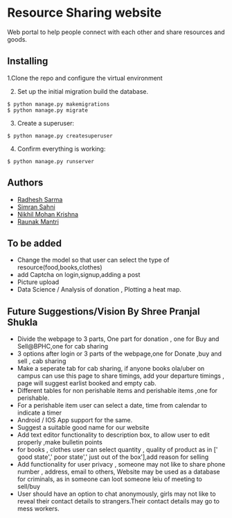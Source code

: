 # Resource Sharing website

Web portal to help people connect with each other and share resources and goods.

## Installing
1.Clone the repo and configure the virtual environment

2. Set up the initial migration build the database.

```
$ python manage.py makemigrations
$ python manage.py migrate
```

3.  Create a superuser:

```
$ python manage.py createsuperuser
```

4.  Confirm everything is working:

```
$ python manage.py runserver
```

## Authors

* [Radhesh Sarma](https://github.com/Radhesh-Sarma) &nbsp;&nbsp;&nbsp;
* [Simran Sahni](https://github.com/Simran-Sahni)&nbsp;&nbsp;
* [Nikhil Mohan Krishna](https://github.com/samael042)&nbsp;&nbsp;
* [Raunak Mantri](https://github.com/raunakmantri9)&nbsp;&nbsp;
## To be added

* Change the model so that user can select the type of resource(food,books,clothes)
* add Captcha on login,signup,adding a post
* Picture upload
* Data Science / Analysis of donation , Plotting a heat map. 

## Future Suggestions/Vision By Shree Pranjal Shukla
* Divide the webpage to 3 parts, One part for donation , one for Buy and Sell@BPHC,one for cab sharing
* 3 options after login or 3 parts of the webpage,one for Donate ,buy and sell , cab sharing 
* Make a seperate tab for cab sharing, if anyone books ola/uber on campus can use this page to share timings, add your departure timings , page will suggest earlist booked and empty cab.
* Different tables for non perishable items and perishable items ,one for perishable.
* For a perishable item user can select a date, time from calendar to indicate a timer
* Android / IOS App support for the same.
* Suggest a suitable good name for our website
* Add text editor functionality to description box, to allow user to edit properly ,make bulletin points
* for books , clothes user can select quantity , quality of product as in [' good state',' poor state',' just out of the box'],add reason for selling
* Add functionality for user privacy , someone may not like to share phone number , address, email to others, Website may be used as a database for criminals, as in someone can loot someone leiu of meeting to sell/buy
* User should have an option to chat anonymously, girls may not like to reveal their contact details to strangers.Their contact details may go to mess workers.
 





